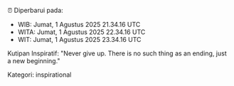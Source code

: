 ⏰ Diperbarui pada:
- WIB: Jumat, 1 Agustus 2025 21.34.16 UTC
- WITA: Jumat, 1 Agustus 2025 22.34.16 UTC
- WIT: Jumat, 1 Agustus 2025 23.34.16 UTC

Kutipan Inspiratif:
"Never give up. There is no such thing as an ending, just a new beginning."


Kategori: inspirational

